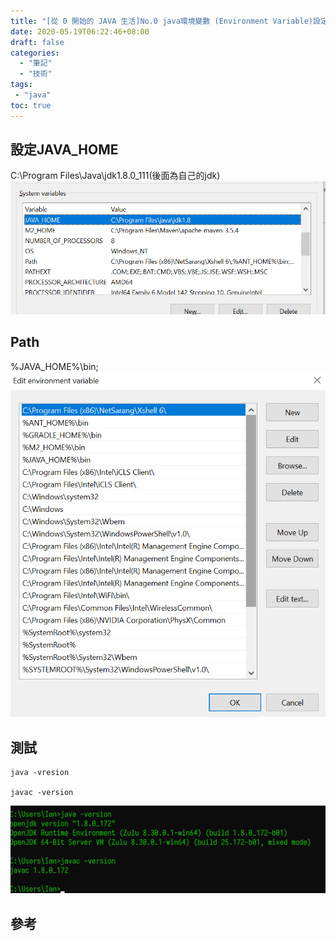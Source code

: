 ```yaml
---
title: "[從 0 開始的 JAVA 生活]No.0 java環境變數 (Environment Variable)設定"
date: 2020-05-19T06:22:46+08:00
draft: false
categories:
  - "筆記"
  - "技術"
tags:
 - "java"
toc: true
---
```



<!--more-->


## 設定JAVA_HOME
C:\Program Files\Java\jdk1.8.0_111(後面為自己的jdk)
![JAVA_HOME](/images/java/JAVA_HOME.png)

## Path
%JAVA_HOME%\bin;
![Path](/images/java/Path.png)

## 測試

``` shell
java -vresion

javac -version
```

![test_java_version](/images/java/test_java_version.png)


 ## 參考